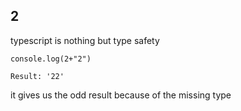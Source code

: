 ## 2

typescript is nothing but type safety
```
console.log(2+"2")

Result: '22'
```
it gives us the odd result because of the missing type

